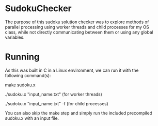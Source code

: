 # SudokuChecker
The purpose of this sudoku solution checker was to explore methods of parallel processing using worker threads and child processes for my OS class, while not directly communicating between them or using any global variables. 

# Running
As this was built in C in a Linux environment, we can run it with the following command(s):

make sudoku.x 

./sudoku.x "input_name.txt" (for worker threads)

./sudoku.x "input_name.txt" -f (for child processes)


You can also skip the make step and simply run the included precompiled sudoku.x with an input file.
